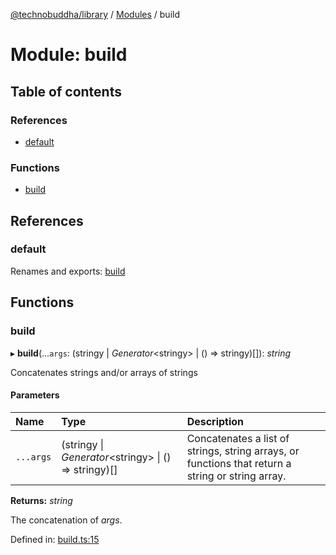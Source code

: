 [@technobuddha/library](../..) / [Modules](../Modules.md) / build

# Module: build

## Table of contents

### References

- [default](build.md#default)

### Functions

- [build](build.md#build)

## References

### default

Renames and exports: [build](build.md#build)

## Functions

### build

▸ **build**(...`args`: (stringy \| *Generator*<stringy\> \| () => stringy)[]): *string*

Concatenates strings and/or arrays of strings

#### Parameters

| Name | Type | Description |
| :------ | :------ | :------ |
| `...args` | (stringy \| *Generator*<stringy\> \| () => stringy)[] | Concatenates a list of strings, string arrays, or functions that return a string or string array. |

**Returns:** *string*

The concatenation of *args*.

Defined in: [build.ts:15](../../src/build.ts#L15)
